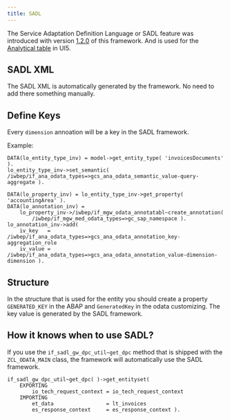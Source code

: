 ```yaml
---
title: SADL
---
```


The Service Adaptation Definition Language or SADL feature was introduced with version [1.2.0](https://github.com/miggi92/odata-fw/releases/tag/v1.2.0) of this framework.
And is used for the [Analytical table](https://experience.sap.com/fiori-design-web/analytical-table-alv/) in UI5. 

## SADL XML

The SADL XML is automatically generated by the framework. No need to add there something manually.

## Define Keys

Every `dimension` annoation will be a key in the SADL framework. 

Example:
```abap
DATA(lo_entity_type_inv) = model->get_entity_type( 'invoicesDocuments' ).
lo_entity_type_inv->set_semantic( /iwbep/if_ana_odata_types=>gcs_ana_odata_semantic_value-query-aggregate ).

DATA(lo_property_inv) = lo_entity_type_inv->get_property( 'accountingArea' ).
DATA(lo_annotation_inv) =
    lo_property_inv->/iwbep/if_mgw_odata_annotatabl~create_annotation(
        /iwbep/if_mgw_med_odata_types=>gc_sap_namespace ).
lo_annotation_inv->add(
    iv_key   = /iwbep/if_ana_odata_types=>gcs_ana_odata_annotation_key-aggregation_role
    iv_value = /iwbep/if_ana_odata_types=>gcs_ana_odata_annotation_value-dimension-dimension ).

```


## Structure

In the structure that is used for the entity you should create a property `GENERATED_KEY` in the ABAP and `GeneratedKey` in the odata customizing.
The key value is generated by the SADL framework. 

## How it knows when to use SADL?

If you use the `if_sadl_gw_dpc_util~get_dpc` method that is shipped with the `ZCL_ODATA_MAIN` class, the framework will automatically use the SADL framework.

```abap
if_sadl_gw_dpc_util~get_dpc( )->get_entityset( 
    EXPORTING 
        io_tech_request_context = io_tech_request_context
    IMPORTING 
        et_data                 = lt_invoices
        es_response_context     = es_response_context ).
```	